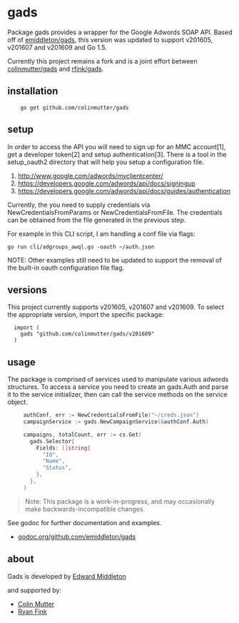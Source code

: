 # gads

Package gads provides a wrapper for the Google Adwords SOAP API.  Based off of
[emiddleton/gads](https://github.com/emiddleton/gads), this version
was updated to support v201605, v201607 and v201609 and Go 1.5.

Currently this project remains a fork and is a joint effort between
[colinmutter/gads](https://github.com/colinmutter/gads) and [rfink/gads](https://github.com/rfink/gads).


## installation

~~~
	go get github.com/colinmutter/gads
~~~

## setup

In order to access the API you will need to sign up for an MMC
account[1], get a developer token[2] and setup authentication[3].
There is a tool in the setup_oauth2 directory that will help you
setup a configuration file.

1. http://www.google.com/adwords/myclientcenter/
2. https://developers.google.com/adwords/api/docs/signingup
3. https://developers.google.com/adwords/api/docs/guides/authentication

Currently, the you need to supply credentials via NewCredentialsFromParams
or NewCredentialsFromFile.  The credentials can be obtained from the file
generated in the previous step.

For example in this CLI script, I am handling a conf file via flags:

    go run cli/adgroups_awql.go -oauth ~/auth.json

NOTE: Other examples still need to be updated to support the removal of the built-in
oauth configuration file flag.

## versions

This project currently supports v201605, v201607 and v201609.  To select
the appropriate version, import the specific package:

	  import (
	    gads "github.com/colinmutter/gads/v201609"
	  )


## usage

The package is comprised of services used to manipulate various
adwords structures.  To access a service you need to create an
gads.Auth and parse it to the service initializer, then can call
the service methods on the service object.

~~~ go
     authConf, err := NewCredentialsFromFile("~/creds.json")
     campaignService := gads.NewCampaignService(&authConf.Auth)

     campaigns, totalCount, err := cs.Get(
       gads.Selector{
         Fields: []string{
           "Id",
           "Name",
           "Status",
         },
       },
     )
~~~

> Note: This package is a work-in-progress, and may occasionally
> make backwards-incompatible changes.

See godoc for further documentation and examples.

* [godoc.org/github.com/emiddleton/gads](https://godoc.org/github.com/emiddleton/gads)

## about

Gads is developed by [Edward Middleton](https://blog.vortorus.net/)

and supported by:
 - [Colin Mutter](http://github.com/colinmutter)
 - [Ryan Fink](http://github.com/rfink)
